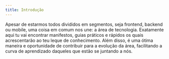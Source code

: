 ```yaml
---
title: Introdução
---
```


Apesar de estarmos todos divididos em segmentos, seja frontend, backend ou mobile, uma coisa em comum nos une: a área de tecnologia. Exatamente aqui tu vai encontrar manifestos, guias práticos e rápidos os quais acrescentarão ao teu leque de conhecimento.
Além disso, é uma ótima maneira e oportunidade de contribuir para a evolução da área, facilitando a curva de aprendizado daqueles que estão se juntando a nós.

